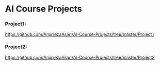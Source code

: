 # AI Course Projects
### Project1:
https://github.com/AmirrezaAsari/AI-Course-Projects/tree/master/Project1
### Project2:
https://github.com/AmirrezaAsari/AI-Course-Projects/tree/master/Project2
